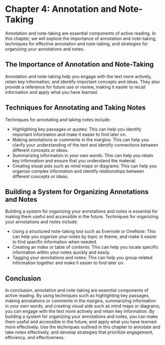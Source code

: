 Chapter 4: Annotation and Note-Taking
=====================================

Annotation and note-taking are essential components of active reading. In this chapter, we will explore the importance of annotation and note-taking, techniques for effective annotation and note-taking, and strategies for organizing your annotations and notes.

The Importance of Annotation and Note-Taking
--------------------------------------------

Annotation and note-taking help you engage with the text more actively, retain key information, and identify important concepts and ideas. They also provide a reference for future use or review, making it easier to recall information and apply what you have learned.

Techniques for Annotating and Taking Notes
------------------------------------------

Techniques for annotating and taking notes include:

* Highlighting key passages or quotes: This can help you identify important information and make it easier to find later on.
* Making annotations or comments in the margins: This can help you clarify your understanding of the text and identify connections between different concepts or ideas.
* Summarizing information in your own words: This can help you retain key information and ensure that you understand the material.
* Creating visual aids such as mind maps or diagrams: This can help you organize complex information and identify relationships between different concepts or ideas.

Building a System for Organizing Annotations and Notes
------------------------------------------------------

Building a system for organizing your annotations and notes is essential for making them useful and accessible in the future. Techniques for organizing your annotations and notes include:

* Using a structured note-taking tool such as Evernote or OneNote: This can help you organize your notes by topic or theme, and make it easier to find specific information when needed.
* Creating an index or table of contents: This can help you locate specific information within your notes quickly and easily.
* Tagging your annotations and notes: This can help you group related information together and make it easier to find later on.

Conclusion
----------

In conclusion, annotation and note-taking are essential components of active reading. By using techniques such as highlighting key passages, making annotations or comments in the margins, summarizing information in your own words, and creating visual aids such as mind maps or diagrams, you can engage with the text more actively and retain key information. By building a system for organizing your annotations and notes, you can make them useful and accessible in the future, and apply what you have learned more effectively. Use the techniques outlined in this chapter to annotate and take notes effectively, and develop strategies that prioritize engagement, efficiency, and effectiveness.
